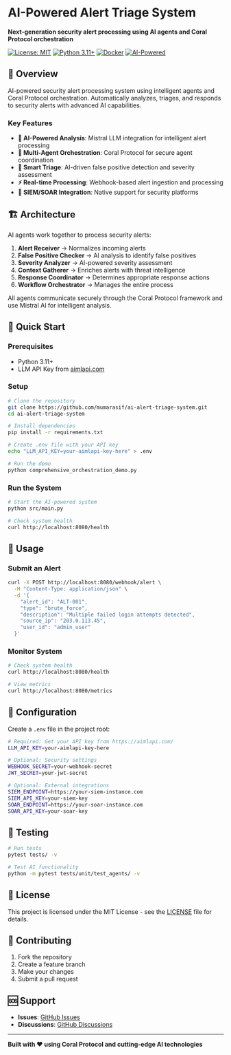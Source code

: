 # AI-Powered Alert Triage System

**Next-generation security alert processing using AI agents and Coral Protocol orchestration**

[![License: MIT](https://img.shields.io/badge/License-MIT-yellow.svg)](https://opensource.org/licenses/MIT)
[![Python 3.11+](https://img.shields.io/badge/python-3.11+-blue.svg)](https://www.python.org/downloads/)
[![Docker](https://img.shields.io/badge/docker-supported-blue.svg)](https://www.docker.com/)
[![AI-Powered](https://img.shields.io/badge/AI-Powered-green.svg)](https://github.com/mumarasif/ai-alert-triage-system)

## 🎯 Overview

AI-powered security alert processing system using intelligent agents and Coral Protocol orchestration. Automatically analyzes, triages, and responds to security alerts with advanced AI capabilities.

### Key Features

- **🧠 AI-Powered Analysis**: Mistral LLM integration for intelligent alert processing
- **🔄 Multi-Agent Orchestration**: Coral Protocol for secure agent coordination
- **🎯 Smart Triage**: AI-driven false positive detection and severity assessment
- **⚡ Real-time Processing**: Webhook-based alert ingestion and processing
- **🔗 SIEM/SOAR Integration**: Native support for security platforms

## 🏗️ Architecture

AI agents work together to process security alerts:

1. **Alert Receiver** → Normalizes incoming alerts
2. **False Positive Checker** → AI analysis to identify false positives  
3. **Severity Analyzer** → AI-powered severity assessment
4. **Context Gatherer** → Enriches alerts with threat intelligence
5. **Response Coordinator** → Determines appropriate response actions
6. **Workflow Orchestrator** → Manages the entire process

All agents communicate securely through the Coral Protocol framework and use Mistral AI for intelligent analysis.

## 🚀 Quick Start

### Prerequisites

- Python 3.11+
- LLM API Key from [aimlapi.com](https://aimlapi.com/)

### Setup

```bash
# Clone the repository
git clone https://github.com/mumarasif/ai-alert-triage-system.git
cd ai-alert-triage-system

# Install dependencies
pip install -r requirements.txt

# Create .env file with your API key
echo "LLM_API_KEY=your-aimlapi-key-here" > .env

# Run the demo
python comprehensive_orchestration_demo.py
```

### Run the System

```bash
# Start the AI-powered system
python src/main.py

# Check system health
curl http://localhost:8080/health
```

## 📖 Usage

### Submit an Alert

```bash
curl -X POST http://localhost:8080/webhook/alert \
  -H "Content-Type: application/json" \
  -d '{
    "alert_id": "ALT-001",
    "type": "brute_force",
    "description": "Multiple failed login attempts detected",
    "source_ip": "203.0.113.45",
    "user_id": "admin_user"
  }'
```

### Monitor System

```bash
# Check system health
curl http://localhost:8080/health

# View metrics
curl http://localhost:8080/metrics
```

## 🔧 Configuration

Create a `.env` file in the project root:

```bash
# Required: Get your API key from https://aimlapi.com/
LLM_API_KEY=your-aimlapi-key-here

# Optional: Security settings
WEBHOOK_SECRET=your-webhook-secret
JWT_SECRET=your-jwt-secret

# Optional: External integrations
SIEM_ENDPOINT=https://your-siem-instance.com
SIEM_API_KEY=your-siem-key
SOAR_ENDPOINT=https://your-soar-instance.com
SOAR_API_KEY=your-soar-key
```

## 🧪 Testing

```bash
# Run tests
pytest tests/ -v

# Test AI functionality
python -m pytest tests/unit/test_agents/ -v
```

## 📄 License

This project is licensed under the MIT License - see the [LICENSE](LICENSE) file for details.

## 🤝 Contributing

1. Fork the repository
2. Create a feature branch
3. Make your changes
4. Submit a pull request

## 🆘 Support

- **Issues**: [GitHub Issues](https://github.com/mumarasif/ai-alert-triage-system/issues)
- **Discussions**: [GitHub Discussions](https://github.com/mumarasif/ai-alert-triage-system/discussions)

---

**Built with ❤️ using Coral Protocol and cutting-edge AI technologies**
